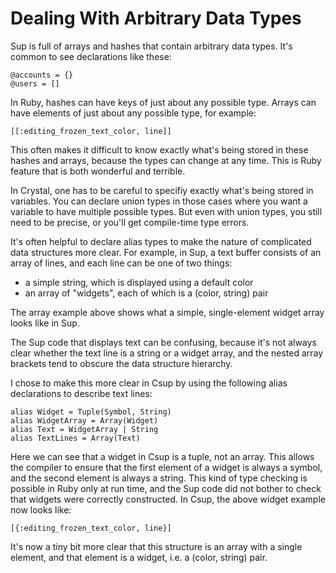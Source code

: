 # Dealing With Arbitrary Data Types

Sup is full of arrays and hashes that contain arbitrary data types.
It's common to see declarations like these:

    @accounts = {}
    @users = []

In Ruby, hashes can have keys of just about any possible type.  Arrays
can have elements of just about any possible type, for example:

    [[:editing_frozen_text_color, line]]

This often makes it difficult to know exactly what's being stored
in these hashes and arrays, because the types can change at any
time.  This is Ruby feature that is both wonderful and terrible.

In Crystal, one has to be careful to specifiy exactly what's
being stored in variables.  You can declare union types in those
cases where you want a variable to have multiple possible types.
But even with union types, you still need to be precise, or you'll
get compile-time type errors.

It's often helpful to declare alias types to make the nature of
complicated data structures more clear.  For example, in Sup, a text
buffer consists of an array of lines, and each line can be one of
two things:

* a simple string, which is displayed using a default color
* an array of "widgets", each of which is a (color, string) pair

The array example above shows what a simple, single-element widget array
looks like in Sup.

The Sup code that displays text can be confusing, because it's not always
clear whether the text line is a string or a widget array, and the nested array
brackets tend to obscure the data structure hierarchy.

I chose to make this more clear in Csup by using the following alias
declarations to describe text lines:

```
alias Widget = Tuple(Symbol, String)
alias WidgetArray = Array(Widget)
alias Text = WidgetArray | String
alias TextLines = Array(Text)
```

Here we can see that a widget in Csup is a tuple, not an array.
This allows the compiler to ensure that the first element
of a widget is always a symbol, and the second element is always a string.
This kind of type checking is possible in Ruby only at run time, and
the Sup code did not bother to check that widgets were correctly
constructed.  In Csup, the above widget example now looks like:

    [{:editing_frozen_text_color, line}]

It's now a tiny bit more clear that this structure is an array with a single element,
and that element is a widget, i.e. a (color, string) pair.
